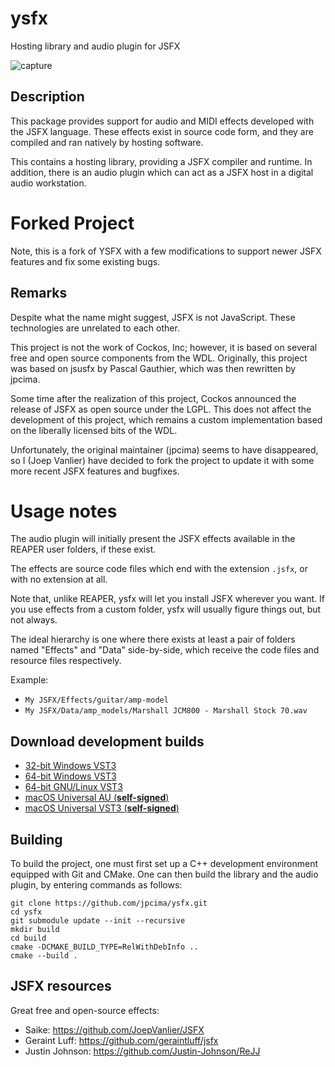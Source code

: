 # ysfx

Hosting library and audio plugin for JSFX

![capture](docs/capture.png)

## Description

This package provides support for audio and MIDI effects developed with the JSFX
language. These effects exist in source code form, and they are compiled and ran
natively by hosting software.

This contains a hosting library, providing a JSFX compiler and runtime.
In addition, there is an audio plugin which can act as a JSFX host in a digital
audio workstation.

# Forked Project

Note, this is a fork of YSFX with a few modifications to support newer JSFX
features and fix some existing bugs.

## Remarks

Despite what the name might suggest, JSFX is not JavaScript.
These technologies are unrelated to each other.

This project is not the work of Cockos, Inc; however, it is based on several
free and open source components from the WDL. Originally, this project was based
on jsusfx by Pascal Gauthier, which was then rewritten by jpcima.

Some time after the realization of this project, Cockos announced the release of
JSFX as open source under the LGPL. This does not affect the development of this
project, which remains a custom implementation based on the liberally licensed
bits of the WDL.

Unfortunately, the original maintainer (jpcima) seems to have disappeared, so 
I (Joep Vanlier) have decided to fork the project to update it with some more 
recent JSFX features and bugfixes.

# Usage notes

The audio plugin will initially present the JSFX effects available in the REAPER
user folders, if these exist.

The effects are source code files which end with the extension `.jsfx`, or with
no extension at all.

Note that, unlike REAPER, ysfx will let you install JSFX wherever you want.
If you use effects from a custom folder, ysfx will usually figure things out, but
not always.

The ideal hierarchy is one where there exists at least a pair of folders named
"Effects" and "Data" side-by-side, which receive the code files and resource files
respectively.

Example:
- `My JSFX/Effects/guitar/amp-model`
- `My JSFX/Data/amp_models/Marshall JCM800 - Marshall Stock 70.wav`

## Download development builds

- [32-bit Windows VST3](https://nightly.link/jpcima/ysfx/workflows/build/master/Windows%2032-bit%20VST3.zip)
- [64-bit Windows VST3](https://nightly.link/jpcima/ysfx/workflows/build/master/Windows%2064-bit%20VST3.zip)
- [64-bit GNU/Linux VST3](https://nightly.link/jpcima/ysfx/workflows/build/master/Linux%2064-bit%20VST3.zip)
- [macOS Universal AU (**self-signed**)](https://nightly.link/jpcima/ysfx/workflows/build/master/macOS%20AU.zip)
- [macOS Universal VST3 (**self-signed**)](https://nightly.link/jpcima/ysfx/workflows/build/master/macOS%20VST3.zip)

## Building

To build the project, one must first set up a C++ development environment
equipped with Git and CMake. One can then build the library and the audio
plugin, by entering commands as follows:

```
git clone https://github.com/jpcima/ysfx.git
cd ysfx
git submodule update --init --recursive
mkdir build
cd build
cmake -DCMAKE_BUILD_TYPE=RelWithDebInfo ..
cmake --build .
```

## JSFX resources

Great free and open-source effects:

- Saike: https://github.com/JoepVanlier/JSFX
- Geraint Luff: https://github.com/geraintluff/jsfx
- Justin Johnson: https://github.com/Justin-Johnson/ReJJ
